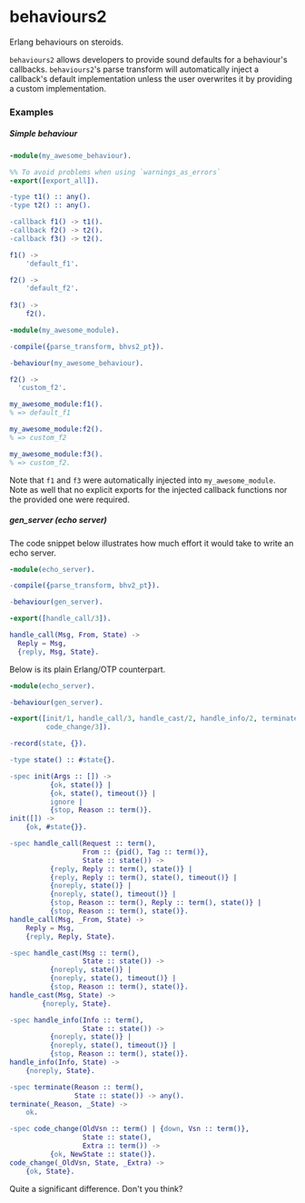 behaviours2
===========

Erlang behaviours on steroids.


`behaviours2` allows developers to provide sound defaults for a behaviour's
callbacks. `behaviours2`'s parse transform will automatically inject a
callback's default implementation unless the user overwrites it by providing
a custom implementation.

### Examples

##### Simple behaviour

```erlang
-module(my_awesome_behaviour).

%% To avoid problems when using `warnings_as_errors`
-export([export_all]).

-type t1() :: any().
-type t2() :: any().

-callback f1() -> t1().
-callback f2() -> t2().
-callback f3() -> t2().

f1() ->
    'default_f1'.

f2() ->
    'default_f2'.
    
f3() ->
    f2().
```

```erlang
-module(my_awesome_module).

-compile({parse_transform, bhvs2_pt}).

-behaviour(my_awesome_behaviour).

f2() ->
  'custom_f2'.

```

```erlang
my_awesome_module:f1().
% => default_f1

my_awesome_module:f2().
% => custom_f2

my_awesome_module:f3().
% => custom_f2.
```

Note that `f1` and `f3` were automatically injected into `my_awesome_module`. Note as well that no
explicit exports for the injected callback functions nor the provided one were required.

##### gen_server (echo server)

The code snippet below illustrates how much effort it would take to
write an echo server.

```erlang
-module(echo_server).

-compile({parse_transform, bhv2_pt}).

-behaviour(gen_server).

-export([handle_call/3]).

handle_call(Msg, From, State) ->
  Reply = Msg,
  {reply, Msg, State}.

```

Below is its plain Erlang/OTP counterpart.

```erlang
-module(echo_server).

-behaviour(gen_server).

-export([init/1, handle_call/3, handle_cast/2, handle_info/2, terminate/2,
         code_change/3]).

-record(state, {}).

-type state() :: #state{}.

-spec init(Args :: []) ->
          {ok, state()} |
          {ok, state(), timeout()} |
          ignore |
          {stop, Reason :: term()}.
init([]) ->
    {ok, #state{}}.

-spec handle_call(Request :: term(),
                  From :: {pid(), Tag :: term()},
                  State :: state()) ->
          {reply, Reply :: term(), state()} |
          {reply, Reply :: term(), state(), timeout()} |
          {noreply, state()} |
          {noreply, state(), timeout()} |
          {stop, Reason :: term(), Reply :: term(), state()} |
          {stop, Reason :: term(), state()}.
handle_call(Msg, _From, State) ->
    Reply = Msg,
    {reply, Reply, State}.

-spec handle_cast(Msg :: term(),
                  State :: state()) ->
          {noreply, state()} |
          {noreply, state(), timeout()} |
          {stop, Reason :: term(), state()}.
handle_cast(Msg, State) ->
        {noreply, State}.

-spec handle_info(Info :: term(),
                  State :: state()) ->
          {noreply, state()} |
          {noreply, state(), timeout()} |
          {stop, Reason :: term(), state()}.
handle_info(Info, State) ->
    {noreply, State}.

-spec terminate(Reason :: term(),
                State :: state()) -> any().
terminate(_Reason, _State) ->
    ok.

-spec code_change(OldVsn :: term() | {down, Vsn :: term()},
                  State :: state(),
                  Extra :: term()) ->
          {ok, NewState :: state()}.
code_change(_OldVsn, State, _Extra) ->
    {ok, State}.
```

Quite a significant difference. Don't you think?
